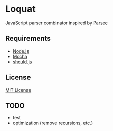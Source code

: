 # Loquat
JavaScript parser combinator inspired by [Parsec](https://github.com/aslatter/parsec)

## Requirements
* [Node.js](http://nodejs.org)
* [Mocha](http://visionmedia.github.io/mocha/)
* [should.js](https://github.com/visionmedia/should.js/)

## License
[MIT License](http://opensource.org/licenses/mit-license.php)

## TODO
* test
* optimization (remove recursions, etc.)
